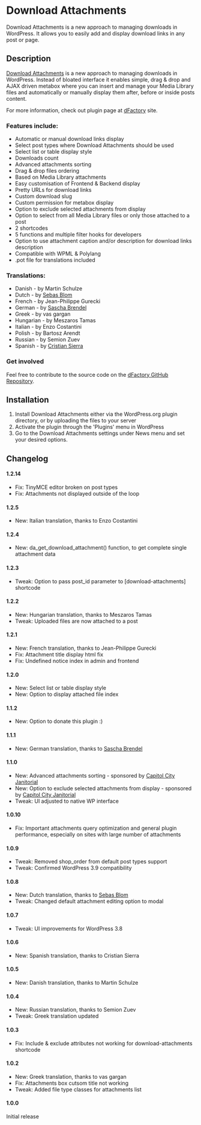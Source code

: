 # Download Attachments #

Download Attachments is a new approach to managing downloads in WordPress. It allows you to easily add and display download links in any post or page.

## Description ##

[Download Attachments](http://www.dfactory.eu/plugins/download-attachments/) is a new approach to managing downloads in WordPress. Instead of bloated interface it enables simple, drag & drop and AJAX driven metabox where you can insert and manage your Media Library files and automatically or manually display them after, before or inside posts content.

For more information, check out plugin page at [dFactory](http://www.dfactory.eu/) site.

### Features include: ###

* Automatic or manual download links display
* Select post types where Download Attachments should be used
* Select list or table display style
* Downloads count
* Advanced attachments sorting
* Drag & drop files ordering
* Based on Media Library attachments
* Easy customisation of Frontend & Backend display
* Pretty URLs for download links
* Custom download slug
* Custom permission for metabox display
* Option to exclude selected attachments from display
* Option to select from all Media Library files or only those attached to a post
* 2 shortcodes
* 5 functions and multiple filter hooks for developers
* Option to use attachment caption and/or description for download links description
* Compatible with WPML & Polylang
* .pot file for translations included

### Translations: ###

* Danish - by Martin Schulze
* Dutch - by [Sebas Blom](http://www.basbva.nl/)
* French - by Jean-Philippe Gurecki
* German - by [Sascha Brendel](http://sascha-brendel.de/blog/)
* Greek - by vas gargan
* Hungarian - by Meszaros Tamas
* Italian - by Enzo Costantini
* Polish - by Bartosz Arendt
* Russian - by Semion Zuev
* Spanish - by [Cristian Sierra](http://www.truedacolor.com/)

### Get involved ###

Feel free to contribute to the source code on the [dFactory GitHub Repository](https://github.com/dfactoryplugins).

## Installation ##

1. Install Download Attachments either via the WordPress.org plugin directory, or by uploading the files to your server
2. Activate the plugin through the 'Plugins' menu in WordPress
3. Go to the Download Attachments settings under News menu and set your desired options.

## Changelog ##

#### 1.2.14 ####
* Fix: TinyMCE editor broken on post types
* Fix: Attachments not displayed outside of the loop

#### 1.2.5 ####
* New: Italian translation, thanks to Enzo Costantini

#### 1.2.4 ####
* New: da_get_download_attachment() function, to get complete single attachment data

#### 1.2.3 ####
* Tweak: Option to pass post_id parameter to [download-attachments] shortcode

#### 1.2.2 ####
* New: Hungarian translation, thanks to Meszaros Tamas
* Tweak: Uploaded files are now attached to a post

#### 1.2.1 ####
* New: French translation, thanks to Jean-Philippe Gurecki
* Fix: Attachment title display html fix
* Fix: Undefined notice index in admin and frontend

#### 1.2.0 ####
* New: Select list or table display style
* New: Option to display attached file index

#### 1.1.2 ####
* New: Option to donate this plugin :)

#### 1.1.1 ####
* New: German translation, thanks to [Sascha Brendel](http://sascha-brendel.de/blog/)

#### 1.1.0 ####
* New: Advanced attachments sorting - sponsored by [Capitol City Janitorial](http://www.ccjanitorial.com/)
* New: Option to exclude selected attachments from display - sponsored by [Capitol City Janitorial](http://www.ccjanitorial.com/)
* Tweak: UI adjusted to native WP interface

#### 1.0.10 ####
* Fix: Important attachments query optimization and general plugin performance, especially on sites with large number of attachments

#### 1.0.9 ####
* Tweak: Removed shop_order from default post types support
* Tweak: Confirmed WordPress 3.9 compatibility

#### 1.0.8 ####
* New: Dutch translation, thanks to [Sebas Blom](http://www.basbva.nl/)
* Tweak: Changed default attachment editing option to modal

#### 1.0.7 ####
* Tweak: UI improvements for WordPress 3.8

#### 1.0.6 ####
* New: Spanish translation, thanks to Cristian Sierra

#### 1.0.5 ####
* New: Danish translation, thanks to Martin Schulze

#### 1.0.4 ####
* New: Russian translation, thanks to Semion Zuev
* Tweak: Greek translation updated

#### 1.0.3 ####
* Fix: Include & exclude attributes not working for download-attachments shortcode

#### 1.0.2 ####
* New: Greek translation, thanks to vas gargan
* Fix: Attachments box cutsom title not working
* Tweak: Added file type classes for attachments list

#### 1.0.0 ###
Initial release